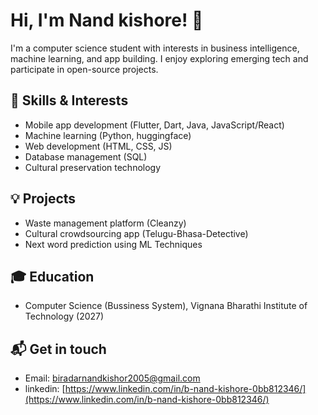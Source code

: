 # Hi, I'm Nand kishore! 👋

I'm a computer science student with interests in business intelligence, machine learning, and app building. I enjoy exploring emerging tech and participate in open-source projects.

## 🚀 Skills & Interests

- Mobile app development (Flutter, Dart, Java, JavaScript/React)
- Machine learning (Python, huggingface)
- Web development (HTML, CSS, JS)
- Database management (SQL)
- Cultural preservation technology

## 💡 Projects

- Waste management platform (Cleanzy)
- Cultural crowdsourcing app (Telugu-Bhasa-Detective)
- Next word prediction using ML Techniques

## 🎓 Education

- Computer Science (Bussiness System), Vignana Bharathi Institute of Technology (2027)

## 📬 Get in touch

- Email: biradarnandkishor2005@gmail.com
- linkedin: [https://www.linkedin.com/in/b-nand-kishore-0bb812346/](https://www.linkedin.com/in/b-nand-kishore-0bb812346/)


